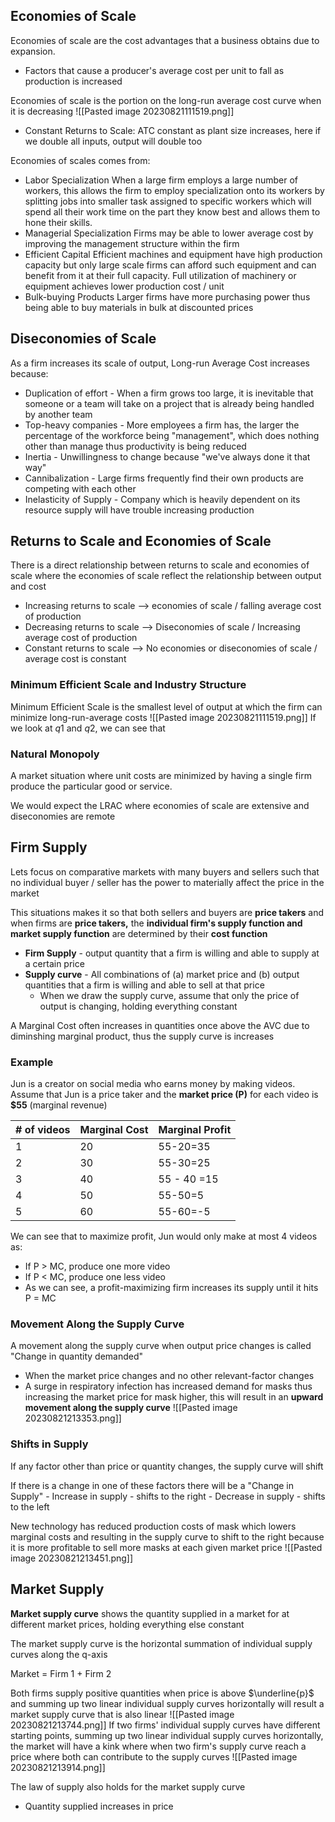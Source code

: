 ## Economies of Scale
Economies of scale are the cost advantages that a business obtains due to expansion. 
- Factors that cause a producer's average cost per unit to fall as production is increased

Economies of scale is the portion on the long-run average cost curve when it is decreasing
![[Pasted image 20230821111519.png]]
- Constant Returns to Scale: ATC constant as plant size increases, here if we double all inputs, output will double too

Economies of scales comes from:
- Labor Specialization
When a large firm employs a large number of workers, this allows the firm to employ specialization onto its workers by splitting jobs into smaller task assigned to specific workers which will spend all their work time on the part they know best and allows them to hone their skills.
- Managerial Specialization
Firms may be able to lower average cost by improving the management structure within the firm
- Efficient Capital
Efficient machines and equipment have high production capacity but only large scale firms can afford such equipment and can benefit from it at their full capacity. Full utilization of machinery or equipment achieves lower production cost / unit
- Bulk-buying Products
Larger firms have more purchasing power thus being able to buy materials in bulk at discounted prices

## Diseconomies of Scale
As a firm increases its scale of output, Long-run Average Cost increases because:
- Duplication of effort - When a firm grows too large, it is inevitable that someone or a team will take on a project that is already being handled by another team
- Top-heavy companies - More employees a firm has, the larger the percentage of the workforce being "management", which does nothing other than manage thus productivity is being reduced
- Inertia - Unwillingness to change because "we've always done it that way"
- Cannibalization - Large firms frequently find their own products are competing with each other
- Inelasticity of Supply - Company which is heavily dependent on its resource supply will have trouble increasing production

## Returns to Scale and Economies of Scale
There is a direct relationship between returns to scale and economies of scale where the economies of scale reflect the relationship between output and cost
- Increasing returns to scale --> economies of scale / falling average cost of production
- Decreasing returns to scale --> Diseconomies of scale / Increasing average cost of production
- Constant returns to scale --> No economies or diseconomies of scale / average cost is constant

### Minimum Efficient Scale and Industry Structure
Minimum Efficient Scale is the smallest level of output at which the firm can minimize long-run-average costs
![[Pasted image 20230821111519.png]]
If we look at $q1$ and $q2$, we can see that
### Natural Monopoly
A market situation where unit costs are minimized by having a single firm produce the particular good or service.

We would expect the LRAC where economies of scale are extensive and diseconomies are remote
## Firm Supply
Lets focus on comparative markets with many buyers and sellers such that no individual buyer / seller has the power to materially affect the price in the market

This situations makes it so that both sellers and buyers are **price takers** and when firms are **price takers,** the **individual firm's supply function and market supply function** are determined by their **cost function**

- **Firm Supply** - output quantity that a firm is willing and able to supply at a certain price
- **Supply curve** - All combinations of (a) market price and (b) output quantities that a firm is willing and able to sell at that price
	- When we draw the supply curve, assume that only the price of output is changing, holding everything constant

A Marginal Cost often increases in quantities once above the AVC due to diminshing marginal product, thus the supply curve is increases

### Example
Jun is a creator on social media who earns money by making videos. Assume that Jun is a price taker and the **market price (P)** for each video is **$55** (marginal revenue)

| # of videos | Marginal Cost | Marginal Profit |
| ----------- | ------------- | --------------- |
| 1           |20        | 55-20=35          |
| 2          |     30    | 55-30=25          |
| 3           |           40    | 55 - 40 =15               |
| 4           |               50|            55-50=5     |
| 5            |              60 |                55-60=-5 |
We can see that to maximize profit, Jun would only make at most 4 videos as:
- If P > MC, produce one more video
- If P < MC, produce one less video
- As we can see, a profit-maximizing firm increases its supply until it hits P = MC


### Movement Along the Supply Curve

A movement along the supply curve when output price changes is called "Change in quantity demanded"
- When the market price changes and no other relevant-factor changes
- A surge in respiratory infection has increased demand for masks thus increasing the market price for mask higher, this will result in an **upward movement along the supply curve**
![[Pasted image 20230821213353.png]]

### Shifts in Supply
If any factor other than price or quantity changes, the supply curve will shift

If there is a change in one of these factors there will be a "Change in Supply"
	- Increase in supply - shifts to the right
	- Decrease in supply - shifts to the left 

New technology has reduced production costs of mask which lowers marginal costs and resulting in the supply curve to shift to the right because it is more profitable to sell more masks at each given market price
![[Pasted image 20230821213451.png]]

## Market Supply
**Market supply curve** shows the quantity supplied in a market for at different market prices, holding everything else constant

The market supply curve is the horizontal summation of individual supply curves along the q-axis

Market = Firm 1 + Firm 2

Both firms supply positive quantities when price is above $\underline{p}$ and summing up two linear individual supply curves horizontally will result a market supply curve that is also linear
![[Pasted image 20230821213744.png]]
If two firms' individual supply curves have different starting points, summing up two linear individual supply curves horizontally, the market will  have a kink where when two firm's supply curve reach a price where both can contribute to the supply curves
![[Pasted image 20230821213914.png]]

The law of supply also holds for the market supply curve
- Quantity supplied increases in price